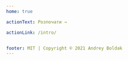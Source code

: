 ```yaml
---
home: true

actionText: Розпочати →

actionLink: /intro/


footer: MIT | Copyright © 2021 Andrey Boldak
---
```

